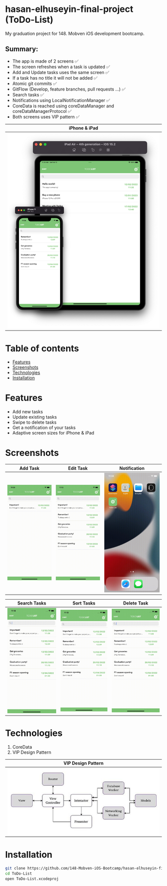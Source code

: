 # hasan-elhuseyin-final-project (ToDo-List)
My graduation project for 148. Mobven iOS development bootcamp.


## Summary:

* The app is made of 2 screens ✅
* The screen refreshes when a task is updated ✅
* Add and Update tasks uses the same screen ✅
* If a task has no title it will not be added ✅
* Atomic git commits ✅
* GitFlow (Develop, feature branches, pull requests ...) ✅
* Search tasks ✅
* Notifications using LocalNotificationManager ✅
* CoreData is reached using coreDataManager and coreDataManagerProtocol ✅
* Both screens uses VIP pattern ✅

| iPhone & iPad |
| ------------- |
| ![image](https://github.com/148-Mobven-iOS-Bootcamp/hasan-elhuseyin-final-project/blob/main/ReadmeFiles/devices.png) |


Table of contents
=================

<!--ts-->
   * [Features](#features)
   * [Screenshots](#screenshots)
   * [Technologies](#technologies)
   * [Installation](#installation)
<!--te-->

Features
========
+ Add new tasks
+ Update existing tasks
+ Swipe to delete tasks
+ Get a notification of your tasks
+ Adaptive screen sizes for iPhone & iPad

Screenshots
===========

| Add Task | Edit Task | Notification |
| -------- | --------- | ------------ |
| ![image](https://github.com/148-Mobven-iOS-Bootcamp/hasan-elhuseyin-final-project/blob/main/ReadmeFiles/addTask.gif)  | ![image](https://github.com/148-Mobven-iOS-Bootcamp/hasan-elhuseyin-final-project/blob/main/ReadmeFiles/editTask.gif) |  ![image](https://github.com/148-Mobven-iOS-Bootcamp/hasan-elhuseyin-final-project/blob/main/ReadmeFiles/taskNotification.gif) |

| Search Tasks | Sort Tasks | Delete Task |
| ------------ | ---------- | ----------- |
| ![image](https://github.com/148-Mobven-iOS-Bootcamp/hasan-elhuseyin-final-project/blob/main/ReadmeFiles/searchingTask.gif) | ![image](https://github.com/148-Mobven-iOS-Bootcamp/hasan-elhuseyin-final-project/blob/main/ReadmeFiles/sortingTasks.gif) | ![image](https://github.com/148-Mobven-iOS-Bootcamp/hasan-elhuseyin-final-project/blob/main/ReadmeFiles/deletingTask.gif) |

Technologies
============
1. CoreData
2. VIP Design Pattern

| VIP Design Pattern |
| ------------------ |
| ![image](https://github.com/148-Mobven-iOS-Bootcamp/hasan-elhuseyin-final-project/blob/main/ReadmeFiles/vip.jpeg) |

Installation
============

```bash 
git clone https://github.com/148-Mobven-iOS-Bootcamp/hasan-elhuseyin-final-project.git
cd ToDo-List
open ToDo-List.xcodeproj
```
